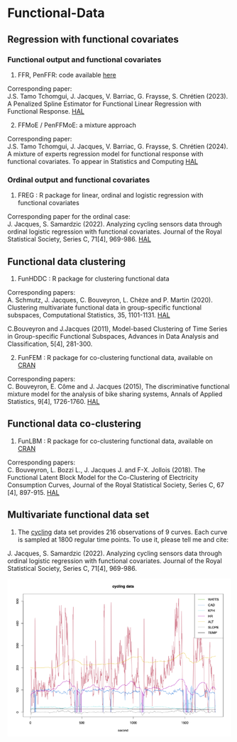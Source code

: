 # Functional-Data

## Regression with functional covariates

### Functional output and functional covariates

1. FFR, PenFFR: code available <a href="https://github.com/Stevens05/PenFFR">here</a> 

Corresponding paper:<br>
J.S. Tamo Tchomgui, J. Jacques, V. Barriac, G. Fraysse, S. Chrétien (2023). A Penalized Spline Estimator for Functional Linear Regression with Functional Response.  <a href="https://hal.science/hal-04120709">HAL</a>

2. FFMoE / PenFFMoE: a mixture approach 

Corresponding paper:<br>
J.S. Tamo Tchomgui, J. Jacques, V. Barriac, G. Fraysse, S. Chrétien (2024). A mixture of experts regression model for functional response with functional covariates. To appear in Statistics and Computing  <a href="https://hal.science/hal-04529923">HAL</a>

### Ordinal output and functional covariates

1. FREG : R package for linear, ordinal and logistic regression with functional covariates

Corresponding paper for the ordinal case:<br>
J. Jacques, S. Samardzic (2022). Analyzing cycling sensors data through ordinal logistic regression with functional covariates. Journal of the Royal Statistical Society, Series C, 71[4], 969-986. <a href="https://hal.archives-ouvertes.fr/hal-03107427n">HAL</a>

## Functional data clustering

1. FunHDDC : R package for clustering functional data

Corresponding papers:<br>
A. Schmutz, J. Jacques, C. Bouveyron, L. Chèze and P. Martin (2020). Clustering multivariate functional data in group-specific functional subspaces, Computational Statistics, 35, 1101-1131. <a href="https://hal.inria.fr/hal-01652467">HAL</a>

C.Bouveyron and J.Jacques (2011), Model-based Clustering of Time Series in Group-specific Functional Subspaces, Advances in Data Analysis and Classification, 5[4], 281-300.

2. FunFEM : R package for co-clustering functional data, available on <a href="https://cran.r-project.org/web/packages/funFEM/">CRAN</a>

Corresponding papers:<br>
C. Bouveyron, E. Côme and J. Jacques (2015), The discriminative functional mixture model for the analysis of bike sharing systems, Annals of Applied Statistics, 9[4], 1726-1760. <a href="http://hal.archives-ouvertes.fr/hal-01024186/fr/">HAL</a>

## Functional data co-clustering

1. FunLBM : R package for co-clustering functional data, available on <a href="https://cran.r-project.org/web/packages/funLBM/">CRAN</a>

Corresponding papers:<br>
C. Bouveyron, L. Bozzi L., J. Jacques J. and F-X. Jollois (2018). The Functional Latent Block Model for the Co-Clustering of Electricity Consumption Curves, Journal of the Royal Statistical Society, Series C, 67 [4], 897-915. <a href="https://hal.inria.fr/hal-01533438">HAL</a>

## Multivariate functional data set

1. The [cycling](cycling.Rdata) data set provides 216 observations of 9 curves. Each curve is sampled at 1800 regular time points. To use it, please tell me and cite: 

J. Jacques, S. Samardzic (2022). Analyzing cycling sensors data through ordinal logistic regression with functional covariates. Journal of the Royal Statistical Society, Series C, 71[4], 969-986.

![cycling_data](cycling_data.png)

